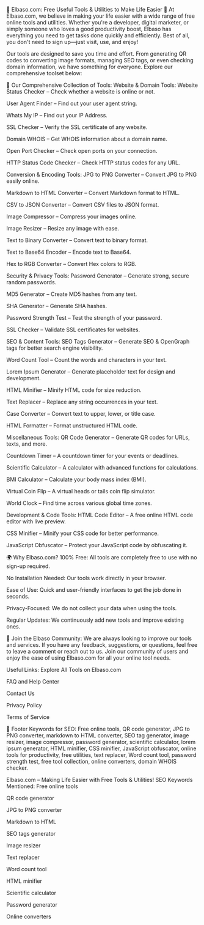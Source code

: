 🌟 Elbaso.com: Free Useful Tools & Utilities to Make Life Easier 🌟
At Elbaso.com, we believe in making your life easier with a wide range of free online tools and utilities. Whether you're a developer, digital marketer, or simply someone who loves a good productivity boost, Elbaso has everything you need to get tasks done quickly and efficiently. Best of all, you don't need to sign up—just visit, use, and enjoy!

Our tools are designed to save you time and effort. From generating QR codes to converting image formats, managing SEO tags, or even checking domain information, we have something for everyone. Explore our comprehensive toolset below:

🔧 Our Comprehensive Collection of Tools:
Website & Domain Tools:
Website Status Checker – Check whether a website is online or not.

User Agent Finder – Find out your user agent string.

Whats My IP – Find out your IP Address.

SSL Checker – Verify the SSL certificate of any website.

Domain WHOIS – Get WHOIS information about a domain name.

Open Port Checker – Check open ports on your connection.

HTTP Status Code Checker – Check HTTP status codes for any URL.

Conversion & Encoding Tools:
JPG to PNG Converter – Convert JPG to PNG easily online.

Markdown to HTML Converter – Convert Markdown format to HTML.

CSV to JSON Converter – Convert CSV files to JSON format.

Image Compressor – Compress your images online.

Image Resizer – Resize any image with ease.

Text to Binary Converter – Convert text to binary format.

Text to Base64 Encoder – Encode text to Base64.

Hex to RGB Converter – Convert Hex colors to RGB.

Security & Privacy Tools:
Password Generator – Generate strong, secure random passwords.

MD5 Generator – Create MD5 hashes from any text.

SHA Generator – Generate SHA hashes.

Password Strength Test – Test the strength of your password.

SSL Checker – Validate SSL certificates for websites.

SEO & Content Tools:
SEO Tags Generator – Generate SEO & OpenGraph tags for better search engine visibility.

Word Count Tool – Count the words and characters in your text.

Lorem Ipsum Generator – Generate placeholder text for design and development.

HTML Minifier – Minify HTML code for size reduction.

Text Replacer – Replace any string occurrences in your text.

Case Converter – Convert text to upper, lower, or title case.

HTML Formatter – Format unstructured HTML code.

Miscellaneous Tools:
QR Code Generator – Generate QR codes for URLs, texts, and more.

Countdown Timer – A countdown timer for your events or deadlines.

Scientific Calculator – A calculator with advanced functions for calculations.

BMI Calculator – Calculate your body mass index (BMI).

Virtual Coin Flip – A virtual heads or tails coin flip simulator.

World Clock – Find time across various global time zones.

Development & Code Tools:
HTML Code Editor – A free online HTML code editor with live preview.

CSS Minifier – Minify your CSS code for better performance.

JavaScript Obfuscator – Protect your JavaScript code by obfuscating it.

🌍 Why Elbaso.com?
100% Free: All tools are completely free to use with no sign-up required.

No Installation Needed: Our tools work directly in your browser.

Ease of Use: Quick and user-friendly interfaces to get the job done in seconds.

Privacy-Focused: We do not collect your data when using the tools.

Regular Updates: We continuously add new tools and improve existing ones.

📣 Join the Elbaso Community:
We are always looking to improve our tools and services. If you have any feedback, suggestions, or questions, feel free to leave a comment or reach out to us. Join our community of users and enjoy the ease of using Elbaso.com for all your online tool needs.

Useful Links:
Explore All Tools on Elbaso.com

FAQ and Help Center

Contact Us

Privacy Policy

Terms of Service

📌 Footer Keywords for SEO:
Free online tools, QR code generator, JPG to PNG converter, markdown to HTML converter, SEO tag generator, image resizer, image compressor, password generator, scientific calculator, lorem ipsum generator, HTML minifier, CSS minifier, JavaScript obfuscator, online tools for productivity, free utilities, text replacer, Word count tool, password strength test, free tool collection, online converters, domain WHOIS checker.

Elbaso.com – Making Life Easier with Free Tools & Utilities!
SEO Keywords Mentioned:
Free online tools

QR code generator

JPG to PNG converter

Markdown to HTML

SEO tags generator

Image resizer

Text replacer

Word count tool

HTML minifier

Scientific calculator

Password generator

Online converters
